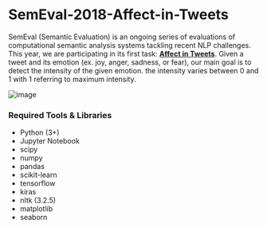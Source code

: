 # SemEval-2018-Affect-in-Tweets
SemEval (Semantic Evaluation) is an ongoing series of evaluations of computational semantic analysis systems tackling recent NLP challenges. This year, we are participating in its first task: **[Affect in Tweets](https://competitions.codalab.org/competitions/17751)**. Given a tweet and its emotion (ex. joy, anger, sadness, or fear), our main goal is to detect the intensity of the given emotion. the intensity varies between 0 and 1 with 1 referring to maximum intensity.  
  
![image](https://user-images.githubusercontent.com/9033365/34340518-03bc2762-e98e-11e7-9192-42043f22774b.png)
  
### Required Tools & Libraries
* Python (3+)
* Jupyter Notebook
* scipy
* numpy
* pandas
* scikit-learn
* tensorflow
* kiras
* nltk (3.2.5)
* matplotlib
* seaborn
